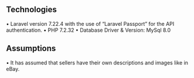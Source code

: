 ## Technologies

•	Laravel version 7.22.4 with the use of “Laravel Passport” for the API authentication.
•	PHP 7.2.32
•	Database Driver & Version:  MySql 8.0

## Assumptions

•	It has assumed that sellers have their own descriptions and images like in eBay.
